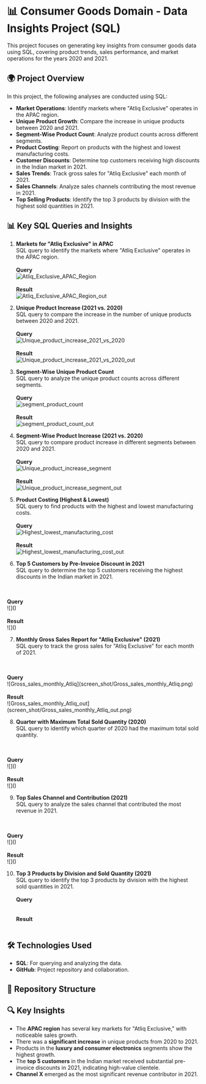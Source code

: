 # 📊 Consumer Goods Domain - Data Insights Project (SQL)

This project focuses on generating key insights from consumer goods data using SQL, covering product trends, sales performance, and market operations for the years 2020 and 2021.

## 🌍 Project Overview

In this project, the following analyses are conducted using SQL:

- **Market Operations**: Identify markets where "Atliq Exclusive" operates in the APAC region.
- **Unique Product Growth**: Compare the increase in unique products between 2020 and 2021.
- **Segment-Wise Product Count**: Analyze product counts across different segments.
- **Product Costing**: Report on products with the highest and lowest manufacturing costs.
- **Customer Discounts**: Determine top customers receiving high discounts in the Indian market in 2021.
- **Sales Trends**: Track gross sales for "Atliq Exclusive" each month of 2021.
- **Sales Channels**: Analyze sales channels contributing the most revenue in 2021.
- **Top Selling Products**: Identify the top 3 products by division with the highest sold quantities in 2021.

## 📊 Key SQL Queries and Insights

1. **Markets for "Atliq Exclusive" in APAC**  
   SQL query to identify the markets where "Atliq Exclusive" operates in the APAC region.<br>
   <br>
   <b>Query</b><br>
   ![Atliq_Exclusive_APAC_Region](screen_shot/Atliq_Exclusive_APAC_Region.png)<br><br>
   <b>Result</b><br>
   ![Atliq_Exclusive_APAC_Region_out](screen_shot/Atliq_Exclusive_APAC_Region_out.png)

2. **Unique Product Increase (2021 vs. 2020)**  
   SQL query to compare the increase in the number of unique products between 2020 and 2021.<br>
    <br>
   <b>Query</b><br>
   ![Unique_product_increase_2021_vs_2020](screen_shot/Unique_product_increase_2021_vs_2020.png)<br><br>
   <b>Result</b><br>
   ![Unique_product_increase_2021_vs_2020_out](Unique_product_increase_2021_vs_2020_out.png)

3. **Segment-Wise Unique Product Count**  
   SQL query to analyze the unique product counts across different segments.
   <br>
    <br>
   <b>Query</b><br>
   ![segment_product_count](screen_shot/segment_product_count.png)<br><br>
   <b>Result</b><br>
   ![segment_product_count_out](screen_shot/segment_product_count_out.png)

4. **Segment-Wise Product Increase (2021 vs. 2020)**  
   SQL query to compare product increase in different segments between 2020 and 2021.
   <br>
    <br>
   <b>Query</b><br>
   ![Unique_product_increase_segment](screen_shot/Unique_product_increase_segment.png)<br><br>
   <b>Result</b><br>
   ![Unique_product_increase_segment_out](screen_shot/Unique_product_increase_segment_out.png)

5. **Product Costing (Highest & Lowest)**  
   SQL query to find products with the highest and lowest manufacturing costs.
   <br>
    <br>
   <b>Query</b><br>
   ![Highest_lowest_manufacturing_cost](screen_shot/Highest_lowest_manufacturing_cost.png)<br><br>
   <b>Result</b><br>
   ![Highest_lowest_manufacturing_cost_out](screen_shot/Highest_lowest_manufacturing_cost_out.png)

6. **Top 5 Customers by Pre-Invoice Discount in 2021**  
   SQL query to determine the top 5 customers receiving the highest discounts in the Indian market in 2021.
<br>
    <br>
   <b>Query</b><br>
   ![]()<br><br>
   <b>Result</b><br>
   ![]()

7. **Monthly Gross Sales Report for "Atliq Exclusive" (2021)**  
   SQL query to track the gross sales for "Atliq Exclusive" for each month of 2021.
<br>
    <br>
   <b>Query</b><br>
   ![Gross_sales_monthly_Atliq](screen_shot/Gross_sales_monthly_Atliq.png)<br><br>
   <b>Result</b><br>
   ![Gross_sales_monthly_Atliq_out](screen_shot/Gross_sales_monthly_Atliq_out.png)

8. **Quarter with Maximum Total Sold Quantity (2020)**  
   SQL query to identify which quarter of 2020 had the maximum total sold quantity.
<br>
    <br>
   <b>Query</b><br>
   ![]()<br><br>
   <b>Result</b><br>
   ![]()

9. **Top Sales Channel and Contribution (2021)**  
   SQL query to analyze the sales channel that contributed the most revenue in 2021.
<br>
    <br>
   <b>Query</b><br>
   ![]()<br><br>
   <b>Result</b><br>
   ![]()

10. **Top 3 Products by Division and Sold Quantity (2021)**  
    SQL query to identify the top 3 products by division with the highest sold quantities in 2021.
    <br>
    <br>
   <b>Query</b><br>
   ![]()<br><br>
   <b>Result</b><br>
   ![]()

## 🛠️ Technologies Used

- **SQL**: For querying and analyzing the data.
- **GitHub**: Project repository and collaboration.

## 📂 Repository Structure


## 🔍 Key Insights

- The **APAC region** has several key markets for "Atliq Exclusive," with noticeable sales growth.
- There was a **significant increase** in unique products from 2020 to 2021.
- Products in the **luxury and consumer electronics** segments show the highest growth.
- The **top 5 customers** in the Indian market received substantial pre-invoice discounts in 2021, indicating high-value clientele.
- **Channel X** emerged as the most significant revenue contributor in 2021.


